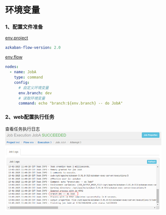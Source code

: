 # 环境变量

### 1、配置文件准备

[env.project](./12-job/env.project)

```yaml
azkaban-flow-version: 2.0
```

[env.flow](./12-job/env.flow)

```yaml
nodes:
  - name: JobA
    type: command
    config:
      # 自定义环境变量
      env.branch: dev
      # 读取环境变量
      command: echo "branch:${env.branch} -- do JobA"
```

### 2、web配置执行任务

查看任务执行日志
![](./images/12-环境变量-1736739676630.png)
